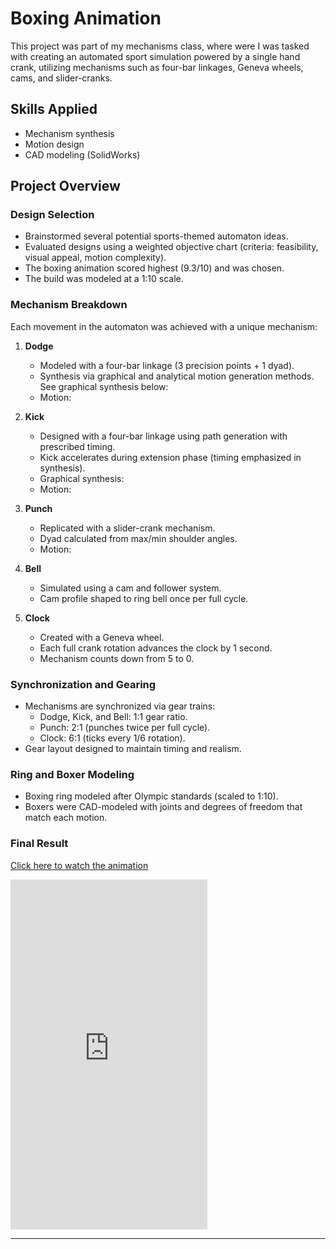 # Boxing Animation

This project was part of my mechanisms class, where were I was tasked with creating an automated sport simulation powered by a single hand crank, utilizing mechanisms such as four-bar linkages, Geneva wheels, cams, and slider-cranks.

## Skills Applied
- Mechanism synthesis
- Motion design
- CAD modeling (SolidWorks)

## Project Overview

### Design Selection
- Brainstormed several potential sports-themed automaton ideas.
- Evaluated designs using a weighted objective chart (criteria: feasibility, visual appeal, motion complexity).
- The boxing animation scored highest (9.3/10) and was chosen.
- The build was modeled at a 1:10 scale.

### Mechanism Breakdown

Each movement in the automaton was achieved with a unique mechanism:

1. **Dodge**
   - Modeled with a four-bar linkage (3 precision points + 1 dyad).
   - Synthesis via graphical and analytical motion generation methods. See graphical synthesis below:
   - Motion:

2. **Kick**
   - Designed with a four-bar linkage using path generation with prescribed timing.
   - Kick accelerates during extension phase (timing emphasized in synthesis).
   - Graphical synthesis:
   - Motion:

3. **Punch**
   - Replicated with a slider-crank mechanism.
   - Dyad calculated from max/min shoulder angles.
   - Motion:

4. **Bell**
   - Simulated using a cam and follower system.
   - Cam profile shaped to ring bell once per full cycle.

5. **Clock**
   - Created with a Geneva wheel.
   - Each full crank rotation advances the clock by 1 second.
   - Mechanism counts down from 5 to 0.

### Synchronization and Gearing
- Mechanisms are synchronized via gear trains:
  - Dodge, Kick, and Bell: 1:1 gear ratio.
  - Punch: 2:1 (punches twice per full cycle).
  - Clock: 6:1 (ticks every 1/6 rotation).
- Gear layout designed to maintain timing and realism.

### Ring and Boxer Modeling
- Boxing ring modeled after Olympic standards (scaled to 1:10).
- Boxers were CAD-modeled with joints and degrees of freedom that match each motion.

### Final Result

[Click here to watch the animation](https://www.youtube.com/embed/uiw-7N4O6TU)

<iframe width="315" height="560" src="https://www.youtube.com/embed/uiw-7N4O6TU?autoplay=0&playsinline=1" frameborder="0" allowfullscreen></iframe>

---
    
 
